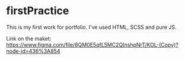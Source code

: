 # firstPractice

This is my first work for portfolio. I've used HTML, SCSS and pure JS.

Link on the maket: https://www.figma.com/file/8QM0E5qfL5MC2QInshpNrT/KOL-(Copy)?node-id=436%3A854
